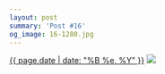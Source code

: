 ```yaml
---
layout: post
summary: 'Post #16'
og_image: 16-1280.jpg
---
```


<p>
  <time><a href="/16">{{ page.date | date: "%B %e, %Y" }}</a></time>
  <a href="/16"><img src="{{ site.assets_url }}/16-640.jpg" srcset="{{ site.assets_url }}/16-1280.jpg 1280w, {{ site.assets_url }}/16-960.jpg 960w, {{ site.assets_url }}/16-640.jpg 640w, {{ site.assets_url }}/16-320.jpg 320w" sizes="(min-width: 700px) 50vw, calc(100vw - 2rem)" /></a>
</p>
